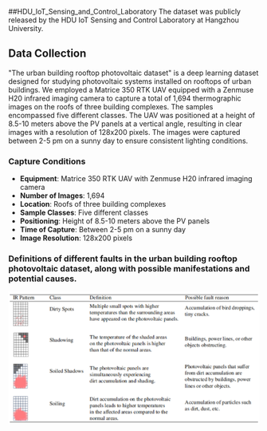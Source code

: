 ##HDU_IoT_Sensing_and_Control_Laboratory
The dataset was publicly released by the HDU IoT Sensing and Control Laboratory at Hangzhou University.

## Data Collection

"The urban building rooftop photovoltaic dataset" is a deep learning dataset designed for studying photovoltaic systems installed on rooftops of urban buildings. We employed a Matrice 350 RTK UAV equipped with a Zenmuse H20 infrared imaging camera to capture a total of 1,694 thermographic images on the roofs of three building complexes. The samples encompassed five different classes. The UAV was positioned at a height of 8.5-10 meters above the PV panels at a vertical angle, resulting in clear images with a resolution of 128x200 pixels. The images were captured between 2-5 pm on a sunny day to ensure consistent lighting conditions.

### Capture Conditions

- **Equipment**: Matrice 350 RTK UAV with Zenmuse H20 infrared imaging camera
- **Number of Images**: 1,694
- **Location**: Roofs of three building complexes
- **Sample Classes**: Five different classes
- **Positioning**: Height of 8.5-10 meters above the PV panels
- **Time of Capture**: Between 2-5 pm on a sunny day
- **Image Resolution**: 128x200 pixels

### Definitions of different faults in the urban building rooftop photovoltaic dataset, along with possible manifestations and potential causes.
![Definitions](Definitions.png)
